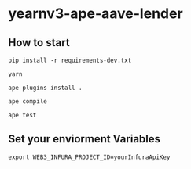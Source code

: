 # yearnv3-ape-aave-lender

## How to start

    pip install -r requirements-dev.txt
    
    yarn
    
    ape plugins install .
    
    ape compile
    
    ape test
    
## Set your enviorment Variables

    export WEB3_INFURA_PROJECT_ID=yourInfuraApiKey